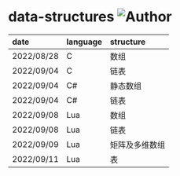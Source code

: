 # data-structures ![Author](https://img.shields.io/badge/Author-ZengBc-da282a)

| date       | language | structure      |
| :--------- | :------- | :------------- |
| 2022/08/28 | C        | 数组           |
| 2022/09/04 | C        | 链表           |
| 2022/09/04 | C#       | 静态数组       |
| 2022/09/04 | C#       | 链表           |
| 2022/09/08 | Lua      | 数组           |
| 2022/09/08 | Lua      | 链表           |
| 2022/09/09 | Lua      | 矩阵及多维数组 |
| 2022/09/11 | Lua      | 表             |

